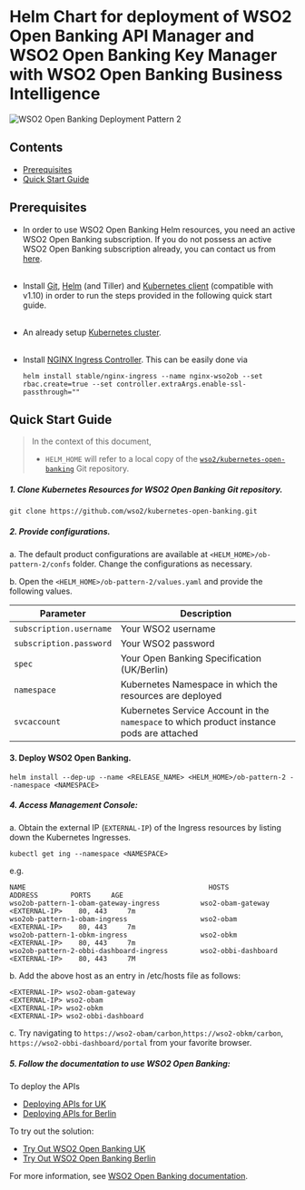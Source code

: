 # Helm Chart for deployment of WSO2 Open Banking API Manager and WSO2 Open Banking Key Manager with WSO2 Open Banking Business Intelligence

![WSO2 Open Banking Deployment Pattern 2](images/pattern2.png)

## Contents

* [Prerequisites](#prerequisites)
* [Quick Start Guide](#quick-start-guide)

## Prerequisites

* In order to use WSO2 Open Banking Helm resources, you need an active WSO2 Open Banking subscription. If you do not possess an active WSO2 Open Banking subscription already, you can contact us from [here](https://wso2.com/solutions/financial/open-banking/).<br><br>
 
* Install [Git](https://git-scm.com/book/en/v2/Getting-Started-Installing-Git), [Helm](https://github.com/kubernetes/helm/blob/master/docs/install.md)
(and Tiller) and [Kubernetes client](https://kubernetes.io/docs/tasks/tools/install-kubectl/) (compatible with v1.10) in order to run the 
steps provided in the following quick start guide.<br><br>

* An already setup [Kubernetes cluster](https://kubernetes.io/docs/setup).<br><br>

* Install [NGINX Ingress Controller](https://kubernetes.github.io/ingress-nginx/deploy/). This can be easily done via
  ```
  helm install stable/nginx-ingress --name nginx-wso2ob --set rbac.create=true --set controller.extraArgs.enable-ssl-passthrough=""
  ```

## Quick Start Guide    

>In the context of this document, <br>
>* `HELM_HOME` will refer to a local copy of the [`wso2/kubernetes-open-banking`](https://github.com/wso2/kubernetes-open-banking/)
Git repository. <br>

##### 1. Clone Kubernetes Resources for WSO2 Open Banking Git repository.

```
git clone https://github.com/wso2/kubernetes-open-banking.git
```

##### 2. Provide configurations.

a. The default product configurations are available at `<HELM_HOME>/ob-pattern-2/confs` folder. Change the
configurations as necessary.

b. Open the `<HELM_HOME>/ob-pattern-2/values.yaml` and provide the following values. 

| Parameter                       | Description                                                                               |
|---------------------------------|-------------------------------------------------------------------------------------------|
| `subscription.username`         | Your WSO2 username                                                                        |
| `subscription.password`         | Your WSO2 password                                                                        |
| `spec`                          | Your Open Banking Specification (UK/Berlin)                                               |
| `namespace`                     | Kubernetes Namespace in which the resources are deployed                                  |
| `svcaccount`                    | Kubernetes Service Account in the `namespace` to which product instance pods are attached |


#### 3. Deploy WSO2 Open Banking.

```
helm install --dep-up --name <RELEASE_NAME> <HELM_HOME>/ob-pattern-2 --namespace <NAMESPACE>
```

##### 4. Access Management Console:

a. Obtain the external IP (`EXTERNAL-IP`) of the Ingress resources by listing down the Kubernetes Ingresses.

  ```
  kubectl get ing --namespace <NAMESPACE>
  ```

e.g.

```
NAME                                             HOSTS                        ADDRESS        PORTS     AGE
wso2ob-pattern-1-obam-gateway-ingress          wso2-obam-gateway           <EXTERNAL-IP>    80, 443     7m
wso2ob-pattern-1-obam-ingress                  wso2-obam                   <EXTERNAL-IP>    80, 443     7m
wso2ob-pattern-1-obkm-ingress                  wso2-obkm                   <EXTERNAL-IP>    80, 443     7m
wso2ob-pattern-2-obbi-dashboard-ingress        wso2-obbi-dashboard         <EXTERNAL-IP>    80, 443     7M
```

b. Add the above host as an entry in /etc/hosts file as follows:

  ```
  <EXTERNAL-IP>	wso2-obam-gateway
  <EXTERNAL-IP>	wso2-obam
  <EXTERNAL-IP>	wso2-obkm
  <EXTERNAL-IP>	wso2-obbi-dashboard
  ```

c. Try navigating to `https://wso2-obam/carbon`,`https://wso2-obkm/carbon`, `https://wso2-obbi-dashboard/portal`  from your favorite browser.

##### 5. Follow the documentation to use WSO2 Open Banking:

To deploy the APIs
* [Deploying APIs for UK](https://docs.wso2.com/display/OB140/Deploying+APIs+for+UK)
* [Deploying APIs for Berlin](https://docs.wso2.com/display/OB140/Deploying+APIs+for+Berlin)

To try out the solution:
* [Try Out WSO2 Open Banking UK](https://docs.wso2.com/display/OB140/Try+Out+WSO2+Open+Banking+UK)
* [Try Out WSO2 Open Banking Berlin](https://docs.wso2.com/display/OB140/Try+Out+WSO2+Open+Banking+Berlin?src=sidebar)

For more information, see [WSO2 Open Banking documentation](https://docs.wso2.com/display/OB140).
